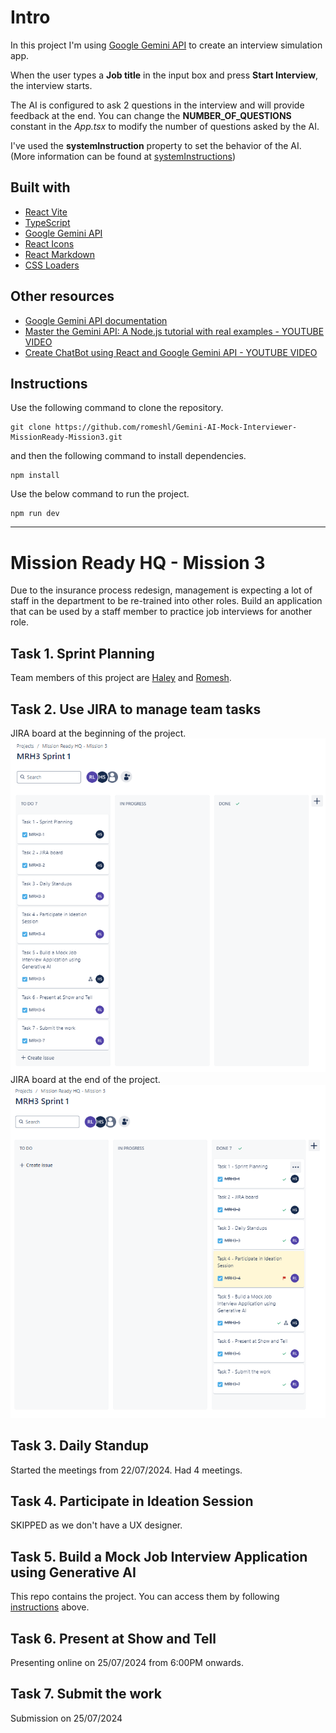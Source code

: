 # Intro

In this project I'm using [Google Gemini API](https://aistudio.google.com/) to create an interview simulation app. 

When the user types a **Job title** in the input box and press **Start Interview**, the interview starts. 

The AI is configured to ask 2 questions in the interview and will provide feedback at the end. You can change the **NUMBER_OF_QUESTIONS** constant in the *App.tsx* to modify the number of questions asked by the AI.

I've used the **systemInstruction** property to set the behavior of the AI. (More information can be found at [systemInstructions](https://ai.google.dev/gemini-api/docs/system-instructions?lang=node))

## Built with
* [React Vite](https://vitejs.dev/guide/)
* [TypeScript](https://www.typescriptlang.org/)
* [Google Gemini API](https://aistudio.google.com/)
* [React Icons](https://react-icons.github.io/react-icons/)
* [React Markdown](https://remarkjs.github.io/react-markdown/)
* [CSS Loaders](https://css-loaders.com/)

## Other resources
* [Google Gemini API documentation](https://ai.google.dev/gemini-api/docs)
* [Master the Gemini API: A Node.js tutorial with real examples - YOUTUBE VIDEO](https://www.youtube.com/watch?v=Z8F6FvMrN4o)
* [Create ChatBot using React and Google Gemini API - YOUTUBE VIDEO](https://www.youtube.com/watch?v=KegN83jKh6c)

## Instructions

Use the following command to clone the repository. 
``` 
git clone https://github.com/romeshl/Gemini-AI-Mock-Interviewer-MissionReady-Mission3.git 
```
and then the following command to install dependencies.
```
npm install
```
Use the below command to run the project.
```
npm run dev
```
  

---

# Mission Ready HQ - Mission 3

Due to the insurance process redesign, management is expecting a lot of staff in the department to be re-trained into other roles.  Build an application that can be used by a staff member to practice job interviews for another role.

## Task 1. Sprint Planning
Team members of this project are [Haley](https://github.com/justhaylz) and [Romesh](https://github.com/romeshl).

## Task 2. Use JIRA to manage team tasks
JIRA board at the beginning of the project.
![screenshot](./Mission%20Ready%20HQ%20-%20Mission%203%20-%20JIRA-Start.png)
JIRA board at the end of the project.
![screenshot](./Mission%20Ready%20HQ%20-%20Mission%203%20-%20JIRA-End.png)

## Task 3. Daily Standup
Started the meetings from 22/07/2024. Had 4 meetings.

## Task 4. Participate in Ideation Session
SKIPPED as we don't have a UX designer.

## Task 5. Build a Mock Job Interview Application using Generative AI
This repo contains the project. You can access them by following [instructions](#instructions) above.

## Task 6. Present at Show and Tell
Presenting online on 25/07/2024 from 6:00PM onwards.

## Task 7. Submit the work
Submission on 25/07/2024